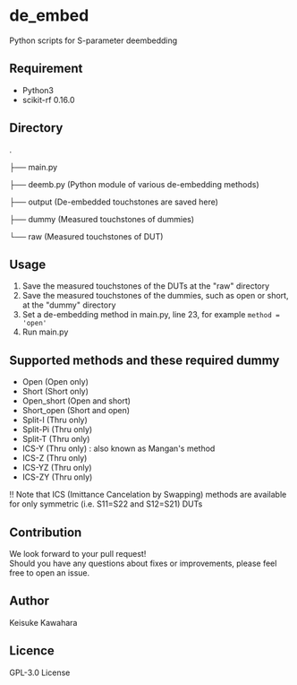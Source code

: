 # de_embed
 Python scripts for S-parameter deembedding
 
## Requirement

- Python3
- scikit-rf 0.16.0

## Directory
.

├── main.py

├── deemb.py (Python module of various de-embedding methods)

├── output  (De-embedded touchstones are saved here)

├── dummy	(Measured touchstones of dummies)

└── raw		(Measured touchstones of DUT)

## Usage

1. Save the measured touchstones of the DUTs at the "raw" directory
2. Save the measured touchstones of the dummies, such as open or short, at the "dummy" directory
3. Set a de-embedding method in main.py, line 23, for example `method = 'open'`
4. Run main.py

## Supported methods and these required dummy

- Open (Open only)
- Short (Short only)
- Open_short (Open and short)
- Short_open (Short and open)
- Split-I (Thru only)
- Split-Pi (Thru only)
- Split-T (Thru only)
- ICS-Y (Thru only) : also known as Mangan's method
- ICS-Z (Thru only)
- ICS-YZ (Thru only)
- ICS-ZY (Thru only)

!! Note that ICS (Imittance Cancelation by Swapping) methods are available for only symmetric (i.e. S11=S22 and S12=S21) DUTs

## Contribution

We look forward to your pull request!  
Should you have any questions about fixes or improvements, please feel free to open an issue.

## Author

Keisuke Kawahara

## Licence

GPL-3.0 License
